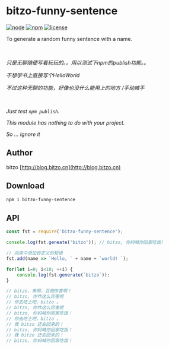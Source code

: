 # bitzo-funny-sentence

[![node](https://img.shields.io/badge/node-%3E%3D0.6-blue.svg)](https://nodejs.org/en/download/)
[![npm](https://img.shields.io/npm/v/npm.svg)](https://www.npmjs.com/package/bitzo-funny-sentence)
[![license](https://img.shields.io/github/license/mashape/apistatus.svg)]()

To generate a random funny sentence with a name.

<br>

*只是无聊随便写着玩玩的。。用以测试下npm的publish功能。。*

*不想学书上直接写个HelloWorld*

*不过这种无聊的功能，好像也没什么能用上的地方 /手动摊手*

<br>

*Just test `npm publish`.*

*This module has nothing to do with your project.*

*So ... Ignore it*

## Author

bitzo [http://blog.bitzo.cn](http://blog.bitzo.cn)

## Download

```bash
npm i bitzo-funny-sentence
```

## API

```javascript
const fst = require('bitzo-funny-sentence');

console.log(fst.geneate('bitzo')); // bitzo, 你妈喊你回家吃饭!

// 向库中添加自定义的短语
fst.add(name => `Hello, ` + name + `world! `);

for(let i=0; i<10; ++i) {
    console.log(fst.generate(`bitzo`));
}

// bitzo，来啊，互相伤害啊！
// bitzo, 你咋这么厉害呢
// 你去吃土吧，bitzo 。
// bitzo, 你咋这么厉害呢
// bitzo, 你妈喊你回家吃饭！
// 你去吃土吧，bitzo 。
// 我 bitzo 还会回来的！
// bitzo, 你妈喊你回家吃饭！
// 我 bitzo 还会回来的！
// bitzo, 你妈喊你回家吃饭！

```
